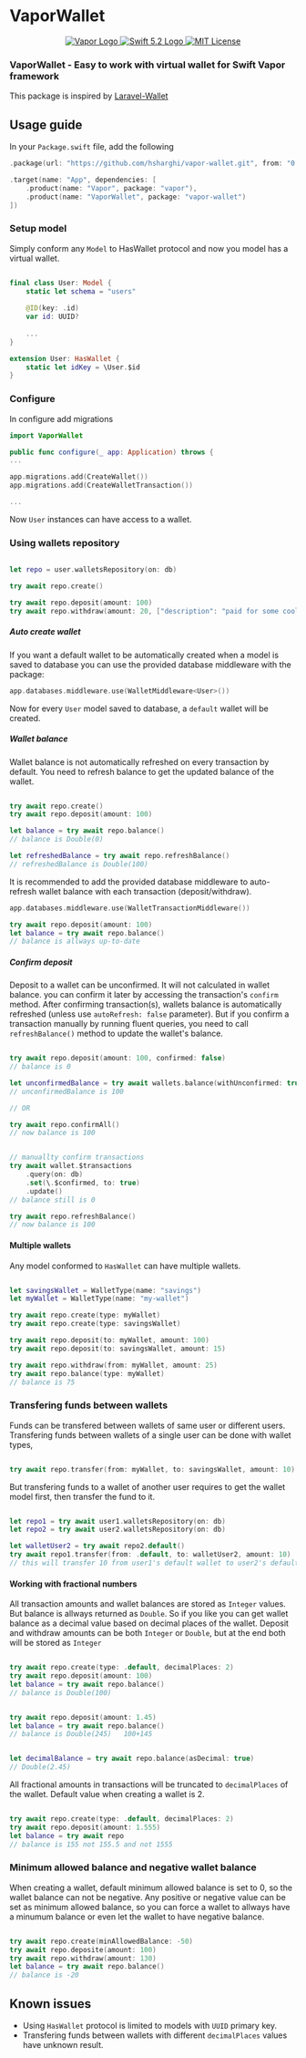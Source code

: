 # VaporWallet

<p align="center">
    <a href="https://vapor.codes">
        <img src="http://img.shields.io/badge/Vapor-4-brightgreen.svg" alt="Vapor Logo">
    </a>
    <a href="https://swift.org">
        <img src="http://img.shields.io/badge/Swift-5.2-brightgreen.svg" alt="Swift 5.2 Logo">
    </a>
    <a href="https://raw.githubusercontent.com/lloople/vapor-maker-commands/main/LICENSE">
        <img src="https://img.shields.io/badge/license-MIT-blue.svg" alt="MIT License">
    </a>
</p>

### VaporWallet - Easy to work with virtual wallet for Swift Vapor framework

This package is inspired by  <a href="https://github.com/bavix/laravel-wallet">Laravel-Wallet</a>   

## Usage guide

In your `Package.swift` file, add the following

~~~~swift
.package(url: "https://github.com/hsharghi/vapor-wallet.git", from: "0.9.3")

.target(name: "App", dependencies: [
    .product(name: "Vapor", package: "vapor"),
    .product(name: "VaporWallet", package: "vapor-wallet")
])
~~~~

### Setup model

Simply conform any `Model` to HasWallet protocol and now you model has a virtual wallet.

~~~~swift

final class User: Model {
    static let schema = "users"
    
    @ID(key: .id)
    var id: UUID?
    
    ...
}

extension User: HasWallet {
    static let idKey = \User.$id
}
~~~~

### Configure

In configure add migrations 

~~~~swift
import VaporWallet

public func configure(_ app: Application) throws {
...

app.migrations.add(CreateWallet())
app.migrations.add(CreateWalletTransaction())

...
~~~~

Now `User` instances can have access to a wallet.

### Using wallets repository

~~~~swift

let repo = user.walletsRepository(on: db)

try await repo.create()

try await repo.deposit(amount: 100)
try await repo.withdraw(amount: 20, ["description": "paid for some cool stuff"])

~~~~

##### Auto create wallet 

If you want a default wallet to be automatically created when a model is saved to database you can use the provided database middleware with the package:

~~~~swift
app.databases.middleware.use(WalletMiddleware<User>())
~~~~
Now for every `User` model saved to database, a `default` wallet will be created.
 
##### Wallet balance

Wallet balance is not automatically refreshed on every transaction by default. You need to refresh balance to get the updated balance of the wallet.

~~~~swift

try await repo.create()
try await repo.deposit(amount: 100)

let balance = try await repo.balance() 
// balance is Double(0)

let refreshedBalance = try await repo.refreshBalance()
// refreshedBalance is Double(100)

~~~~

It is recommended to add the provided database middleware to auto-refresh wallet balance with each transaction (deposit/withdraw).

~~~~swift
app.databases.middleware.use(WalletTransactionMiddleware())

try await repo.deposit(amount: 100)
let balance = try await repo.balance()
// balance is allways up-to-date 

~~~~


##### Confirm deposit

Deposit to a wallet can be unconfirmed. It will not calculated in wallet balance. you can confirm it later by accessing the transaction's `confirm` method.
After confirming transaction(s), wallets balance is automatically refreshed (unless use `autoRefresh: false` parameter). But if you confirm a transaction manually by running fluent queries,   you need to call `refreshBalance()` method to update the wallet's balance.

~~~~swift

try await repo.deposit(amount: 100, confirmed: false)
// balance is 0

let unconfirmedBalance = try await wallets.balance(withUnconfirmed: true)
// unconfirmedBalance is 100

// OR

try await repo.confirmAll()
// now balance is 100


// manuallty confirm transactions
try await wallet.$transactions
    .query(on: db)
    .set(\.$confirmed, to: true)
    .update()
// balance still is 0

try await repo.refreshBalance()
// now balance is 100
~~~~


#### Multiple wallets

Any model conformed to `HasWallet` can have multiple wallets. 

~~~~swift

let savingsWallet = WalletType(name: "savings")
let myWallet = WalletType(name: "my-wallet")

try await repo.create(type: myWallet)
try await repo.create(type: savingsWallet)

try await repo.deposit(to: myWallet, amount: 100)
try await repo.deposit(to: savingsWallet, amount: 15)

try await repo.withdraw(from: myWallet, amount: 25)
try await repo.balance(type: myWallet)
// balance is 75

~~~~

### Transfering funds between wallets
Funds can be transfered between wallets of same user or different users. Transfering funds between wallets of a single user can be done with wallet types, 


~~~~swift

try await repo.transfer(from: myWallet, to: savingsWallet, amount: 10)

~~~~

But transfering funds to a wallet of another user requires to get the wallet model first, then transfer the fund to it.

~~~~swift

let repo1 = try await user1.walletsRepository(on: db)
let repo2 = try await user2.walletsRepository(on: db)

let walletUser2 = try await repo2.default()
try await repo1.transfer(from: .default, to: walletUser2, amount: 10)
// this will transfer 10 from user1's default wallet to user2's default wallet

~~~~




#### Working with fractional numbers
All transaction amounts and wallet balances are stored as `Integer` values. But balance is allways returned as `Double`. So if you like you can get wallet balance as a decimal value based on decimal places of the wallet.
Deposit and withdraw amounts can be both `Integer` or `Double`, but at the end both will be stored as `Integer`

~~~~swift

try await repo.create(type: .default, decimalPlaces: 2)
try await repo.deposit(amount: 100)
let balance = try await repo.balance() 
// balance is Double(100)


try await repo.deposit(amount: 1.45)
let balance = try await repo.balance() 
// balance is Double(245)   100+145


let decimalBalance = try await repo.balance(asDecimal: true) 
// Double(2.45)


~~~~

All fractional amounts in transactions will be truncated to `decimalPlaces` of the wallet. Default value when creating a wallet is 2.


~~~~swift

try await repo.create(type: .default, decimalPlaces: 2)
try await repo.deposit(amount: 1.555)
let balance = try await repo 
// balance is 155 not 155.5 and not 1555 


~~~~

### Minimum allowed balance and negative wallet balance
When creating a wallet, default minimum allowed balance is set to 0, so the wallet balance can not be negative.
Any positive or negative value can be set as minimum allowed balance, so you can force a wallet to allways have a minumum balance or even let the wallet to have negative balance.   

~~~~swift

try await repo.create(minAllowedBalance: -50) 
try await repo.deposite(amount: 100)
try await repo.withdraw(amount: 130)
let balance = try await repo.balance()
// balance is -20

~~~~


## Known issues

- Using `HasWallet` protocol is limited to models with `UUID` primary key.
- Transfering funds between wallets with different `decimalPlaces` values have unknown result.


